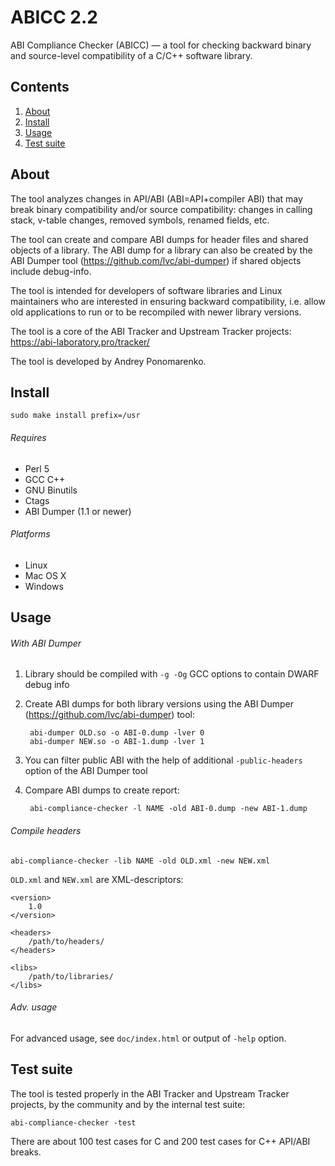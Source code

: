ABICC 2.2
=========

ABI Compliance Checker (ABICC) — a tool for checking backward binary and source-level compatibility of a C/C++ software library.

Contents
--------

1. [ About      ](#about)
2. [ Install    ](#install)
3. [ Usage      ](#usage)
4. [ Test suite ](#test-suite)

About
-----

The tool analyzes changes in API/ABI (ABI=API+compiler ABI) that may break binary compatibility and/or source compatibility: changes in calling stack, v-table changes, removed symbols, renamed fields, etc.

The tool can create and compare ABI dumps for header files and shared objects of a library. The ABI dump for a library can also be created by the ABI Dumper tool (https://github.com/lvc/abi-dumper) if shared objects include debug-info.

The tool is intended for developers of software libraries and Linux maintainers who are interested in ensuring backward compatibility, i.e. allow old applications to run or to be recompiled with newer library versions.

The tool is a core of the ABI Tracker and Upstream Tracker projects: https://abi-laboratory.pro/tracker/

The tool is developed by Andrey Ponomarenko.

Install
-------

    sudo make install prefix=/usr

###### Requires

* Perl 5
* GCC C++
* GNU Binutils
* Ctags
* ABI Dumper (1.1 or newer)

###### Platforms

* Linux
* Mac OS X
* Windows

Usage
-----

###### With ABI Dumper

1. Library should be compiled with `-g -Og` GCC options to contain DWARF debug info

2. Create ABI dumps for both library versions using the ABI Dumper (https://github.com/lvc/abi-dumper) tool:

        abi-dumper OLD.so -o ABI-0.dump -lver 0
        abi-dumper NEW.so -o ABI-1.dump -lver 1

3. You can filter public ABI with the help of additional `-public-headers` option of the ABI Dumper tool

4. Compare ABI dumps to create report:

        abi-compliance-checker -l NAME -old ABI-0.dump -new ABI-1.dump

###### Compile headers

    abi-compliance-checker -lib NAME -old OLD.xml -new NEW.xml

`OLD.xml` and `NEW.xml` are XML-descriptors:

    <version>
        1.0
    </version>

    <headers>
        /path/to/headers/
    </headers>

    <libs>
        /path/to/libraries/
    </libs>

###### Adv. usage

For advanced usage, see `doc/index.html` or output of `-help` option.

Test suite
----------

The tool is tested properly in the ABI Tracker and Upstream Tracker projects, by the community and by the internal test suite:

    abi-compliance-checker -test

There are about 100 test cases for C and 200 test cases for C++ API/ABI breaks.

